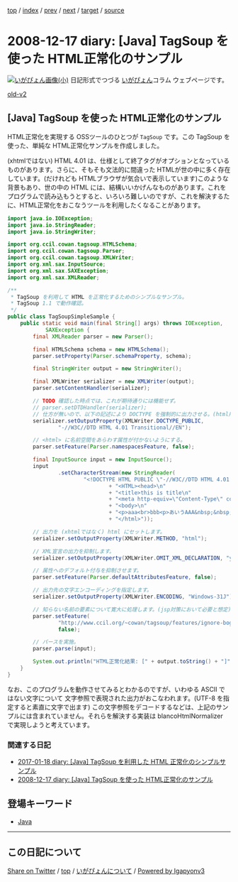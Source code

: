 [top](../index.html) 
 / [index](index.html) 
 / [prev](ig081216.html) 
 / [next](ig081222.html) 
 / [target](https://igapyon.github.io/diary/2008/ig081217.html) 
 / [source](https://github.com/igapyon/diary/blob/gh-pages/2008/ig081217.src.md) 

2008-12-17 diary: [Java] TagSoup を使った HTML正常化のサンプル
=====================================================================================================
[![いがぴょん画像(小)](https://igapyon.github.io/diary/images/iga200306s.jpg "いがぴょん")](https://igapyon.github.io/diary/memo/memoigapyon.html) 日記形式でつづる [いがぴょん](https://igapyon.github.io/diary/memo/memoigapyon.html)コラム ウェブページです。

[old-v2](ig081217-orig.html)

## [Java] TagSoup を使った HTML正常化のサンプル

HTML正常化を実現する OSSツールのひとつが `TagSoup` です。この TagSoup を使った、単純な HTML正常化サンプルを作成しました。

(xhtmlではない) HTML 4.01 は、仕様として終了タグがオプションとなっているものがあります。さらに、そもそも文法的に間違った HTMLが世の中に多く存在しています。(だけれども HTMLブラウザが気合いで表示しています)このような背景もあり、世の中の HTML には、結構いいかげんなものがあります。これを プログラムで読み込もうとすると、いろいろ難しいのですが、これを解決するたに、HTML正常化をおこなうツールを利用したくなることがあります。

```java
import java.io.IOException;
import java.io.StringReader;
import java.io.StringWriter;

import org.ccil.cowan.tagsoup.HTMLSchema;
import org.ccil.cowan.tagsoup.Parser;
import org.ccil.cowan.tagsoup.XMLWriter;
import org.xml.sax.InputSource;
import org.xml.sax.SAXException;
import org.xml.sax.XMLReader;

/**
 * TagSoup を利用して HTML を正常化するためのシンプルなサンプル。
 * TagSoup 1.1 で動作確認。
 */
public class TagSoupSimpleSample {
    public static void main(final String[] args) throws IOException,
            SAXException {
        final XMLReader parser = new Parser();

        final HTMLSchema schema = new HTMLSchema();
        parser.setProperty(Parser.schemaProperty, schema);

        final StringWriter output = new StringWriter();

        final XMLWriter serializer = new XMLWriter(output);
        parser.setContentHandler(serializer);

        // TODO 確認した時点では、これが期待通りには機能せず。
        // parser.setDTDHandler(serializer);
        // 仕方が無いので、以下の記述により DOCTYPE を強制的に出力させる。(html用)
        serializer.setOutputProperty(XMLWriter.DOCTYPE_PUBLIC,
                "-//W3C//DTD HTML 4.01 Transitional//EN");

        // <html> に名前空間をあらわす属性が付かないようにする。
        parser.setFeature(Parser.namespacesFeature, false);

        final InputSource input = new InputSource();
        input
                .setCharacterStream(new StringReader(
                        "<!DOCTYPE HTML PUBLIC \"-//W3C//DTD HTML 4.01 Transitional//EN\">\n"
                                + "<HTML><head>\n"
                                + "<title>this is title\n"
                                + "<meta http-equiv=\"Content-Type\" content=\"text/html; charset=Windows-31J\">\n"
                                + "<body>\n"
                                + "<p>aaa<br>bbb<p>あいうAAA&nbsp;&nbsp;&nbsp;&nbsp;&nbsp;&nbsp;&nbsp;&nbsp;&nbsp;&nbsp;&nbsp;BBB      CCC<uso>\n"
                                + "</html>"));

        // 出力を (xhtmlではなく) html にセットします。
        serializer.setOutputProperty(XMLWriter.METHOD, "html");

        // XML宣言の出力を抑制します。
        serializer.setOutputProperty(XMLWriter.OMIT_XML_DECLARATION, "yes");

        // 属性へのデフォルト付与を抑制させます。
        parser.setFeature(Parser.defaultAttributesFeature, false);

        // 出力先の文字エンコーディングを指定します。
        serializer.setOutputProperty(XMLWriter.ENCODING, "Windows-31J");

        // 知らない名前の要素について寛大に処理します。(jsp対策において必要と想定)
        parser.setFeature(
                "http://www.ccil.org/~cowan/tagsoup/features/ignore-bogons",
                false);

        // パースを実施。
        parser.parse(input);

        System.out.println("HTML正常化結果: [" + output.toString() + "]");
    }
}
```

なお、このプログラムを動作させてみるとわかるのですが、いわゆる ASCII ではない文字について 文字参照で表現された出力がおこなわれます。(UTF-8 を指定すると素直に文字で出ます)
この文字参照をデコードするなどは、上記のサンプルには含まれていません。それらを解決する実装は blancoHtmlNormalizer で実現しようと考えています。

### 関連する日記

* [2017-01-18 diary: [Java] TagSoup を利用した HTML 正常化のシンプルサンプル](https://igapyon.github.io/diary/2017/ig170118.html)
* [2008-12-17 diary: [Java] TagSoup を使った HTML正常化のサンプル](https://igapyon.github.io/diary/2008/ig081217.html)

## 登場キーワード

* [Java](../keyword/java.html)

----------------------------------------------------------------------------------------------------

## この日記について

[Share on Twitter](https://twitter.com/intent/tweet?hashtags=igapyon%2Cdiary%2C%E3%81%84%E3%81%8C%E3%81%B4%E3%82%87%E3%82%93%2CJava&text=%5BJava%5D+TagSoup+%E3%82%92%E4%BD%BF%E3%81%A3%E3%81%9F+HTML%E6%AD%A3%E5%B8%B8%E5%8C%96%E3%81%AE%E3%82%B5%E3%83%B3%E3%83%97%E3%83%AB&url=https%3A%2F%2Figapyon.github.io%2Fdiary%2F2008%2Fig081217.html) / [top](../index.html) / [いがぴょんについて](https://igapyon.github.io/diary/memo/memoigapyon.html) / [Powered by Igapyonv3](https://github.com/igapyon/igapyonv3)
